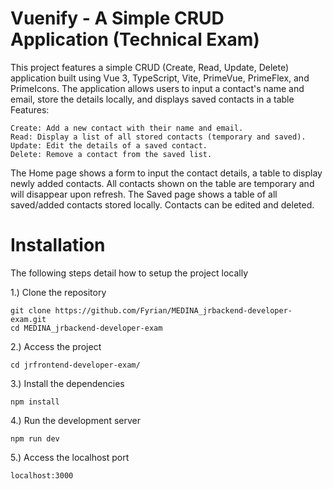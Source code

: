 # Vuenify - A Simple CRUD Application (Technical Exam)
This project features a simple CRUD (Create, Read, Update, Delete) application built using Vue 3, TypeScript, Vite, PrimeVue, PrimeFlex, and PrimeIcons. The application allows users to input a contact's name and email, store the details locally, and displays saved contacts in a table
Features:

    Create: Add a new contact with their name and email.
    Read: Display a list of all stored contacts (temporary and saved).
    Update: Edit the details of a saved contact.
    Delete: Remove a contact from the saved list.
The Home page shows a form to input the contact details, a table to display newly added contacts. All contacts shown on the table are temporary and will disappear upon refresh.
The Saved page shows a table of all saved/added contacts stored locally. Contacts can be edited and deleted.

# Installation
The following steps detail how to setup the project locally

1.) Clone the repository

    git clone https://github.com/Fyrian/MEDINA_jrbackend-developer-exam.git
    cd MEDINA_jrbackend-developer-exam
2.) Access the project

    cd jrfrontend-developer-exam/
3.) Install the dependencies

    npm install
4.) Run the development server
    
    npm run dev
5.) Access the localhost port
    
    localhost:3000
